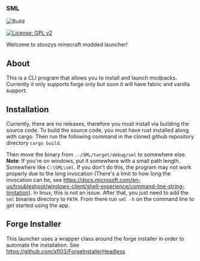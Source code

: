### SML

![Build](https://github.com/Stoozy/SML/actions/workflows/rust.yml/badge.svg)

[![License: GPL v2](https://img.shields.io/badge/License-GPL%20v2-blue.svg)](https://www.gnu.org/licenses/old-licenses/gpl-2.0.en.html)

Welcome to stoozys minecraft modded launcher!

## About

This is a CLI program that allows you to install and launch modpacks. Currently it only supports forge only but soon it will have fabric and vanilla support.

## Installation

Currently, there are no releases, therefore you must install via building the source code. To build the source code, you must have rust installed along with cargo. Then run the following command in the cloned github repository directory `cargo build`.

Then move the binary from `../SML/target/debug/sml` to somewhere else. **Note**: If you're on windows, put it somewhere with a small path length. Somewhere like `C:\SML\sml`. If you don't do this, the program may not work properly due to the long invocation (There's a limit to how long the invocation can be, see https://docs.microsoft.com/en-us/troubleshoot/windows-client/shell-experience/command-line-string-limitation). In linux, this is not an issue. After that, you just need to add the `sml` binaries directory to `PATH`. From there run `sml -h` on the command line to get started using the app.

## Forge Installer

This launcher uses a wrapper class around the forge installer in order to automate the installation. See  https://github.com/xfl03/ForgeInstallerHeadless



